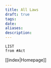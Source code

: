 ```yaml
---
title: All Laws
draft: true
tags: 
date: 
aliases: 
description:
---
```

```dataview
LIST
from #Act
```

[[index|Homepage]]